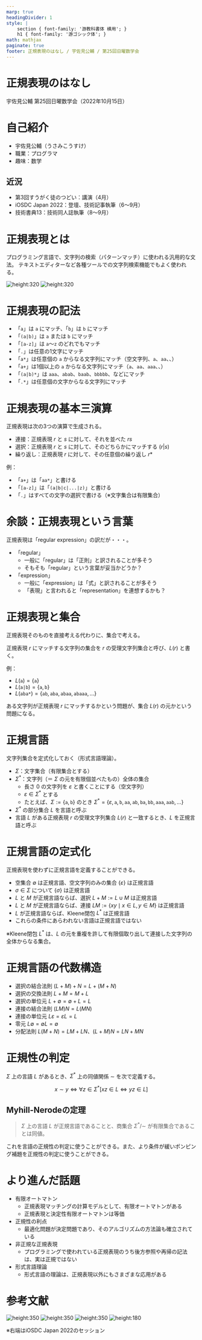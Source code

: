 ```yaml
---
marp: true
headingDivider: 1
style: |
    section { font-family: '游教科書体 横用'; }
    h1 { font-family: '游ゴシック体'; }
math: mathjax
paginate: true
footer: 正規表現のはなし / 宇佐見公輔 / 第25回日曜数学会
---
```


# 正規表現のはなし

宇佐見公輔
第25回日曜数学会（2022年10月15日）

<!-- _paginate: false -->
<!-- _footer: "" -->

# 自己紹介

* 宇佐見公輔（うさみこうすけ）
* 職業：プログラマ
* 趣味：数学

## 近況
* 第3回すうがく徒のつどい：講演（4月）
* iOSDC Japan 2022：登壇、技術記事執筆（6〜9月）
* 技術書典13：技術同人誌執筆（8〜9月）

# 正規表現とは

プログラミング言語で、文字列の検索（パターンマッチ）に使われる汎用的な文法。
テキストエディターなど各種ツールでの文字列検索機能でもよく使われる。

![height:320](images/regex1.png) ![height:320](images/regex2.png)

# 正規表現の記法

* 「`a`」は `a` にマッチ、「`b`」は `b` にマッチ
* 「`(a|b)`」は `a` または `b` にマッチ
* 「`[a-z]`」は `a`〜`z` のどれでもマッチ
* 「`.`」は任意の1文字にマッチ
* 「`a*`」は任意個の `a` からなる文字列にマッチ（空文字列、`a`、`aa`、、）
* 「`a+`」は1個以上の `a` からなる文字列にマッチ（`a`、`aa`、`aaa`、、）
* 「`(a|b)*`」は `aaa`、`abab`、`baab`、`bbbbb`、などにマッチ
* 「`.*`」は任意個の文字からなる文字列にマッチ

# 正規表現の基本三演算

正規表現は次の3つの演算で生成される。

* 連接：正規表現 $r$ と $s$ に対して、それを並べた $rs$
* 選択：正規表現 $r$ と $s$ に対して、そのどちらかにマッチする $(r|s)$
* 繰り返し：正規表現 $r$ に対して、その任意個の繰り返し $r*$

例：

* 「`a+`」は「`aa*`」と書ける
* 「`[a-z]`」は「`(a|b|c|...|z)`」と書ける
* 「`.`」はすべての文字の選択で書ける（※文字集合は有限集合）

# 余談：正規表現という言葉

正規表現は「regular expression」の訳だが・・・。

* 「regular」
    * 一般に「regular」は「正則」と訳されることが多そう
    * そもそも「regular」という言葉が妥当かどうか？
* 「expression」
    * 一般に「expression」は「式」と訳されることが多そう
    * 「表現」と言われると「representation」を連想するかも？

# 正規表現と集合

正規表現そのものを直接考える代わりに、集合で考える。

正規表現 $r$ にマッチする文字列の集合を $r$ の受理文字列集合と呼び、$L(r)$ と書く。

例：

* $L(\mathtt{a})=\{\mathtt{a}\}$
* $L(\mathtt{a|b})=\{\mathtt{a},\mathtt{b}\}$
* $L(\mathtt{aba*})=\{\mathtt{ab},\mathtt{aba},\mathtt{abaa},\mathtt{abaaa},\dots\}$

ある文字列が正規表現 $r$ にマッチするかという問題が、集合 $L(r)$ の元かという問題になる。

# 正規言語

文字列集合を定式化しておく（形式言語理論）。

* $\Sigma$：文字集合（有限集合とする）
* $\Sigma^*$：文字列（＝ $\Sigma$ の元を有限個並べたもの）全体の集合
    * 長さ $0$ の文字列を $\varepsilon$ と書くことにする（空文字列）
    * $\varepsilon\in\Sigma^*$ とする
    * たとえば、$\Sigma:=\{\mathtt{a},\mathtt{b}\}$ のとき $\Sigma^*=\{\varepsilon,\mathtt{a},\mathtt{b},\mathtt{aa},\mathtt{ab},\mathtt{ba},\mathtt{bb},\mathtt{aaa},\mathtt{aab},\dots\}$
* $\Sigma^*$ の部分集合 $L$ を言語と呼ぶ
* 言語 $L$ がある正規表現 $r$ の受理文字列集合 $L(r)$ と一致するとき、$L$ を正規言語と呼ぶ

# 正規言語の定式化

正規表現を使わずに正規言語を定義することができる。

* 空集合 $\emptyset$ は正規言語、空文字列のみの集合 $\{\varepsilon\}$ は正規言語
* $\sigma\in\Sigma$ について $\{\sigma\}$ は正規言語
* $L$ と $M$ が正規言語ならば、選択 $L+M:=L\cup M$ は正規言語
* $L$ と $M$ が正規言語ならば、連接 $LM:=\{xy\mid x\in L,y\in M\}$ は正規言語
* $L$ が正規言語ならば、Kleene閉包 $L^*$ は正規言語
* これらの条件にあらわれない言語は正規言語ではない

※Kleene閉包 $L^*$ は、$L$ の元を重複を許して有限個取り出して連接した文字列の全体からなる集合。

# 正規言語の代数構造

* 選択の結合法則 $(L+M)+N=L+(M+N)$
* 選択の交換法則 $L+M=M+L$
* 選択の単位元 $L+\emptyset=\emptyset+L=L$
* 連接の結合法則 $(LM)N=L(MN)$
* 連接の単位元 $L\varepsilon=\varepsilon L=L$
* 零元 $L\emptyset=\emptyset L=\emptyset$
* 分配法則 $L(M+N)=LM+LN$、$(L+M)N=LN+MN$

# 正規性の判定

$\Sigma$ 上の言語 $L$ があるとき、$\Sigma^*$ 上の同値関係 $\sim$ を次で定義する。

$$
x\sim y\iff \forall z\in\Sigma^*\left[xz\in L\iff yz\in L\right]
$$

## Myhill-Nerodeの定理

> $\Sigma$ 上の言語 $L$ が正規言語であることと、商集合 $\Sigma^*/\sim$ が有限集合であることは同値。

これを言語の正規性の判定に使うことができる。また、より条件が緩いポンピング補題を正規性の判定に使うことができる。

# より進んだ話題

* 有限オートマトン
    * 正規表現マッチングの計算モデルとして、有限オートマトンがある
    * 正規表現と決定性有限オートマトンは等価
* 正規性の利点
    * 最適化問題が決定問題であり、そのアルゴリズムの方法論も確立されている
* 非正規な正規表現
    * プログラミングで使われている正規表現のうち後方参照や再帰の記法は、実は正規ではない
* 形式言語理論
    * 形式言語の理論は、正規表現以外にもさまざまな応用がある

# 参考文献

![height:350](https://image.gihyo.co.jp/assets/images/gdp/2015/978-4-7741-7326-9.jpg) ![height:350](https://www.saiensu.co.jp/bookImages/2003-978-4-7819-1026-0.jpg) ![height:350](https://www.kinokuniya.co.jp/images/goods/ar2/web/imgdata2/41306/4130633570.jpg) ![height:180](https://fortee.jp/iosdc-japan-2022/proposal/og-image/e2477b5e-76ba-440c-9363-3051852caca5.png)

※右端はiOSDC Japan 2022のセッション
